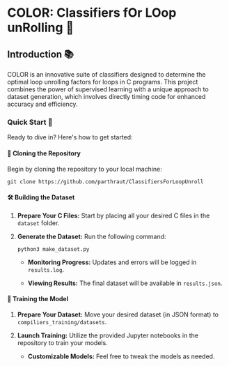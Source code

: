 # COLOR: Classifiers fOr LOop unRolling 🔄

## Introduction 📚

COLOR is an innovative suite of classifiers designed to determine the optimal loop unrolling factors for loops in C programs. This project combines the power of supervised learning with a unique approach to dataset generation, which involves directly timing code for enhanced accuracy and efficiency.

### Quick Start 🚀

Ready to dive in? Here's how to get started:

#### 📁 Cloning the Repository

Begin by cloning the repository to your local machine:


`git clone https://github.com/parthraut/ClassifiersForLoopUnroll`


#### 🛠 Building the Dataset

1. **Prepare Your C Files:** Start by placing all your desired C files in the `dataset` folder.

2. **Generate the Dataset:** Run the following command:

   `python3 make_dataset.py`

   - **Monitoring Progress:** Updates and errors will be logged in `results.log`.

   - **Viewing Results:** The final dataset will be available in `results.json`.

#### 🧠 Training the Model

1. **Prepare Your Dataset:** Move your desired dataset (in JSON format) to `compiliers_training/datasets`.

2. **Launch Training:** Utilize the provided Jupyter notebooks in the repository to train your models.

   - **Customizable Models:** Feel free to tweak the models as needed.
